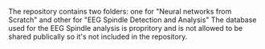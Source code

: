 The repository contains two folders: one for "Neural networks from Scratch" and other for "EEG Spindle Detection and Analysis"
The database used for the EEG Spindle analysis is propritory and is not allowed to be shared publically so it's not included in the repository.
